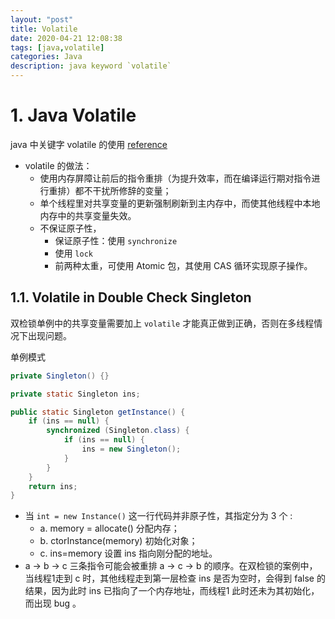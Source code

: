 ```yaml
---
layout: "post"
title: Volatile
date: 2020-04-21 12:08:38
tags: [java,volatile]
categories: Java
description: java keyword `volatile`
---
```


# 1. Java Volatile

java 中关键字 volatile 的使用 [reference](https://mp.weixin.qq.com/s/AE0oeKiCU_aetfkW9Qk0cg)<!--more-->

- volatile 的做法：
    - 使用内存屏障让前后的指令重排（为提升效率，而在编译运行期对指令进行重排）都不干扰所修辞的变量；
    - 单个线程里对共享变量的更新强制刷新到主内存中，而使其他线程中本地内存中的共享变量失效。
    - 不保证原子性，
        - 保证原子性：使用 `synchronize`
        - 使用 `lock`
        - 前两种太重，可使用 Atomic 包，其使用 CAS 循环实现原子操作。

## 1.1. Volatile in Double Check Singleton

双检锁单例中的共享变量需要加上 `volatile` 才能真正做到正确，否则在多线程情况下出现问题。

单例模式

```java
private Singleton() {}

private static Singleton ins;

public static Singleton getInstance() {
    if (ins == null) {
        synchronized (Singleton.class) {
            if (ins == null) {
                ins = new Singleton();
            }
        }
    }
    return ins;
}
```

- 当 `int = new Instance()` 这一行代码并非原子性，其指定分为 3 个 :
    - a. memory = allocate() 分配内存；
    - b. ctorInstance(memory) 初始化对象；
    - c. ins=memory 设置 ins 指向刚分配的地址。
- a -> b -> c 三条指令可能会被重排 a -> c -> b 的顺序。在双检锁的案例中，当线程1走到 c 时，其他线程走到第一层检查 ins 是否为空时，会得到 false 的结果，因为此时 ins 已指向了一个内存地址，而线程1 此时还未为其初始化，而出现 bug 。
